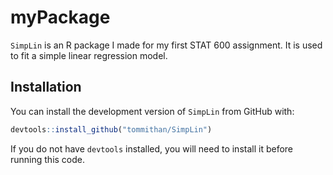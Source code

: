 # myPackage

`SimpLin` is an R package I made for my first STAT 600 assignment. It is used to fit a simple linear regression model.

## Installation

You can install the development version of `SimpLin` from GitHub with:

```r
devtools::install_github("tommithan/SimpLin")
```
If you do not have `devtools` installed, you will need to install it before running this code. 
